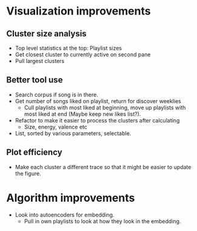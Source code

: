 # Visualization improvements
## Cluster size analysis
* Top level statistics at the top: Playlist sizes
* Get closest cluster to currently active on second pane
* Pull largest clusters

## Better tool use
* Search corpus if song is in there.
* Get number of songs liked on playlist, return for discover weeklies
    * Cull playlists with most liked at beginning, move up playlists with most liked at end (Maybe keep new likes list?). 
* Refactor to make it easier to process the clusters after calculating
    * Size, energy, valence etc
* List, sorted by various parameters, selectable.

## Plot efficiency
* Make each cluster a different trace so that it might be easier to update the figure.

# Algorithm improvements
* Look into autoencoders for embedding.
    * Pull in own playlists to look at how they look in the embedding.

 